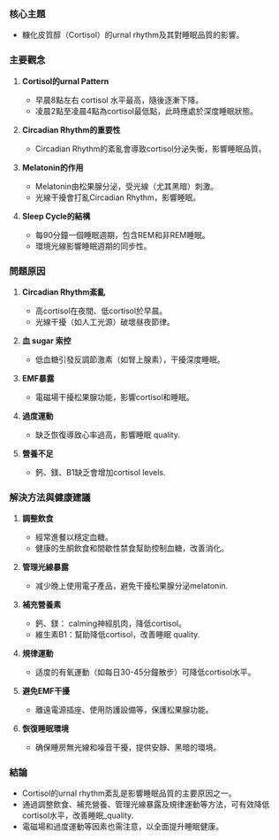 ### 核心主題  
- 糠化皮質醇（Cortisol）的urnal rhythm及其對睡眠品質的影響。

### 主要觀念  
1. **Cortisol的urnal Pattern**  
   - 早晨8點左右 cortisol 水平最高，隨後逐漸下降。  
   - 凌晨2點至凌晨4點為cortisol最低點，此時應處於深度睡眠狀態。

2. **Circadian Rhythm的重要性**  
   - Circadian Rhythm的紊亂會導致cortisol分泌失衡，影響睡眠品質。

3. **Melatonin的作用**  
   - Melatonin由松果腺分泌，受光線（尤其黑暗）刺激。  
   - 光線干擾會打亂Circadian Rhythm，影響睡眠。

4. **Sleep Cycle的結構**  
   - 每90分鐘一個睡眠週期，包含REM和非REM睡眠。  
   - 環境光線影響睡眠週期的同步性。

### 問題原因  
1. **Circadian Rhythm紊亂**  
   - 高cortisol在夜間、低cortisol於早晨。  
   - 光線干擾（如人工光源）破壞昼夜節律。

2. **血 sugar 索控**  
   - 低血糖引發反調節激素（如腎上腺素），干擾深度睡眠。

3. **EMF暴露**  
   - 電磁場干擾松果腺功能，影響cortisol和睡眠。

4. **過度運動**  
   - 缺乏恢復導致心率過高，影響睡眠 quality.

5. **營養不足**  
   - 鈣、鎂、B1缺乏會增加cortisol levels.

### 解決方法與健康建議  
1. **調整飲食**  
   - 經常進餐以穩定血糖。  
   - 健康的生酮飲食和間歇性禁食幫助控制血糖，改善消化。

2. **管理光線暴露**  
   - 减少晚上使用電子產品，避免干擾松果腺分泌melatonin.

3. **補充營養素**  
   - 鈣、鎂： calming神經肌肉，降低cortisol。  
   - 維生素B1：幫助降低cortisol，改善睡眠 quality.

4. **規律運動**  
   - 适度的有氧運動（如每日30-45分鐘散步）可降低cortisol水平。

5. **避免EMF干擾**  
   - 離遠電源插座、使用防護設備等，保護松果腺功能。

6. **恢復睡眠環境**  
   - 确保睡房無光線和噪音干擾，提供安靜、黑暗的環境。

### 結論  
- Cortisol的urnal rhythm紊乱是影響睡眠品質的主要原因之一。  
- 通過調整飲食、補充營養、管理光線暴露及規律運動等方法，可有效降低cortisol水平，改善睡眠_quality.  
- 電磁場和過度運動等因素也需注意，以全面提升睡眠健康。